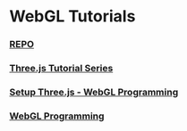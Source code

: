 # WebGL Tutorials

### [REPO](https://github.com/SonarSystems/WebGL-Tutorials)

### [Three.js Tutorial Series](https://www.youtube.com/playlist?list=PLRtjMdoYXLf6mvjCmrltvsD0j12ZQDMfE)

### [Setup Three.js - WebGL Programming](https://www.youtube.com/watch?v=TGiJqJCLh0Q)

### [WebGL Programming](https://www.youtube.com/watch?v=L6uBJvoBhPA&list=PLRtjMdoYXLf4aWJ5WJl8_vBnynl6st_sQ)
